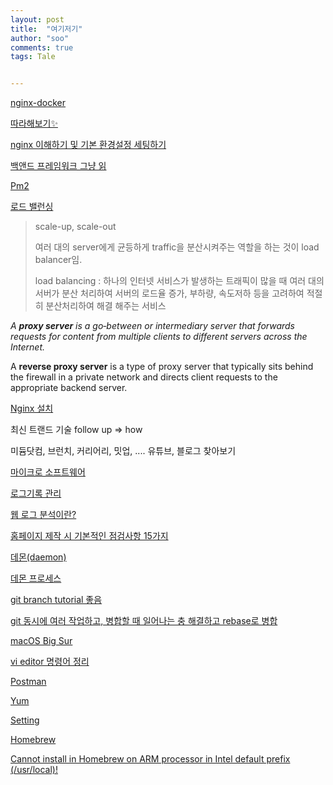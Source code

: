 ```yaml
---
layout: post
title:  "여기저기"
author: "soo"
comments: true
tags: Tale


---
```


[nginx-docker](https://docs.nginx.com/nginx/admin-guide/installing-nginx/installing-nginx-docker/) 

[따라해보기✨](https://m.blog.naver.com/PostView.nhn?blogId=inajjang97&logNo=221628025502&categoryNo=39&proxyReferer=https:%2F%2Fwww.google.com%2F)

[nginx 이해하기 및 기본 환경설정 세팅하기](https://whatisthenext.tistory.com/123) 

[백앤드 프레임워크 그냥 읽](https://artjjong.tistory.com/7)

[Pm2](https://engineering.linecorp.com/ko/blog/pm2-nodejs/)

[로드 밸런싱](https://nesoy.github.io/articles/2018-06/Load-Balancer)

>scale-up, scale-out
>
>여러 대의 server에게 균등하게 traffic을 분산시켜주는 역할을 하는 것이 load balancer임.
>
>load balancing : 하나의 인터넷 서비스가 발생하는 트래픽이 많을 때 여러 대의 서버가 분산 처리하여 서버의 로드율 증가, 부하량, 속도저하 등을 고려하여 적절히 분산처리하여 해결 해주는 서비스 

*A **proxy server** is a go‑between or intermediary server that forwards requests for content from multiple clients to different servers across the Internet.* 

 A **reverse proxy server** is a type of proxy server that typically sits behind the firewall in a private network and directs client requests to the appropriate backend server.

[Nginx 설치](https://kscory.com/dev/nginx/install)

최신 트랜드 기술 follow up => how

미듐닷컴, 브런치, 커리어리, 밋업, .... 유튜브, 블로그 찾아보기 

[마이크로 소프트웨어](https://www.imaso.co.kr/)

[로그기록 관리](http://publib.boulder.ibm.com/tividd/td/TKS/tks_12_introducing/ko_KO/HTML/adminmst08.htm)

[웹 로그 분석이란?](https://ubnex.tistory.com/111)

[홈페이지 제작 시 기본적인 점검사항 15가지](https://ubnex.tistory.com/105?category=585331)

[데몬(daemon)](https://ko.wikipedia.org/wiki/%EB%8D%B0%EB%AA%AC_(%EC%BB%B4%ED%93%A8%ED%8C%85))

[데몬 프로세스](https://blogger.pe.kr/770)

[git branch tutorial 좋음](https://backlog.com/git-tutorial/kr/stepup/stepup2_3.html)

[git 동시에 여러 작업하고, 병합할 때 일어나는 충 해결하고 rebase로 병합](https://backlog.com/git-tutorial/kr/stepup/stepup2_6.html) 

[macOS Big Sur](https://www.apple.com/kr/macos/big-sur/)

[vi editor 명령어 정리](https://blockdmask.tistory.com/25)

[Postman](https://m.blog.naver.com/PostView.nhn?blogId=pjt3591oo&logNo=221642929410&proxyReferer=https:%2F%2Fwww.google.com%2F)

[Yum](https://access.redhat.com/ko/solutions/82093)

[Setting](https://daddyprogrammer.org/tech-news/?vid=191)

[Homebrew](https://svrforum.com/software/8900) 

 [Cannot install in Homebrew on ARM processor in Intel default prefix (/usr/local)!](https://stackoverflow.com/questions/64963370/error-cannot-install-in-homebrew-on-arm-processor-in-intel-default-prefix-usr)

